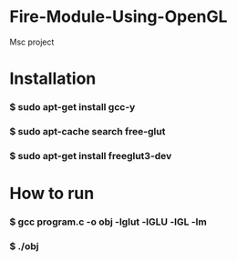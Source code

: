 <h1>Fire-Module-Using-OpenGL</h1>
Msc project

<h1>Installation</h1>
<h3>$ sudo apt-get install gcc-y</h3>
<h3>$ sudo apt-cache search free-glut</h3>
<h3>$ sudo apt-get install freeglut3-dev</h3>


<h1>How to run</h1>
<h3>$ gcc program.c -o obj -lglut -lGLU -lGL -lm</h3>
<h3>$ ./obj
